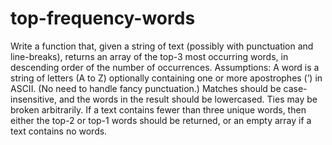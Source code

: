 # top-frequency-words
Write a function that, given a string of text (possibly with punctuation and line-breaks), returns an array of the top-3 most occurring words, in descending order of the number of occurrences. Assumptions: A word is a string of letters (A to Z) optionally containing one or more apostrophes (’) in ASCII. (No need to handle fancy punctuation.) Matches should be case-insensitive, and the words in the result should be lowercased. Ties may be broken arbitrarily. If a text contains fewer than three unique words, then either the top-2 or top-1 words should be returned, or an empty array if a text contains no words.
